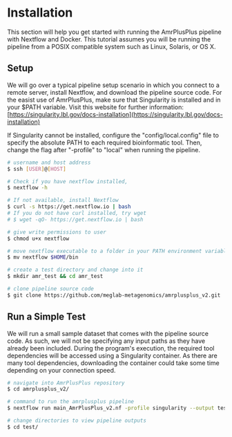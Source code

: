 # Installation

This section will help you get started with running the AmrPlusPlus pipeline with Nextflow and Docker. This tutorial assumes you will be running the pipeline from a POSIX compatible system such as Linux, Solaris, or OS X.

## Setup

We will go over a typical pipeline setup scenario in which you connect to a remote server, install Nextflow, and download the pipeline source code. For the easist use of AmrPlusPlus, make sure that Singularity is installed and in your $PATH variable. 
Visit this website for further information:
[https://singularity.lbl.gov/docs-installation](https://singularity.lbl.gov/docs-installation)

If Singularity cannot be installed, configure the "config/local.config" file to specify the absolute PATH to each required bioinformatic tool. Then, change the flag after "-profile" to "local" when running the pipeline.

```bash
# username and host address
$ ssh [USER]@[HOST]

# Check if you have nextflow installed,
$ nextflow -h

# If not available, install Nextflow
$ curl -s https://get.nextflow.io | bash
# If you do not have curl installed, try wget
# $ wget -qO- https://get.nextflow.io | bash

# give write permissions to user
$ chmod u+x nextflow

# move nextflow executable to a folder in your PATH environment variable
$ mv nextflow $HOME/bin

# create a test directory and change into it
$ mkdir amr_test && cd amr_test

# clone pipeline source code
$ git clone https://github.com/meglab-metagenomics/amrplusplus_v2.git .
```

## Run a Simple Test

We will run a small sample dataset that comes with the pipeline source code. As such, we will not be specifying any input paths as they have already been included. During the program's execution, the required tool dependencies will be accessed using a Singularity container. As there are many tool dependencies, downloading the container could take some time depending on your connection speed.

```bash
# navigate into AmrPlusPlus repository
$ cd amrplusplus_v2/

# command to run the amrplusplus pipeline
$ nextflow run main_AmrPlusPlus_v2.nf -profile singularity --output test_results

# change directories to view pipeline outputs
$ cd test/
```

